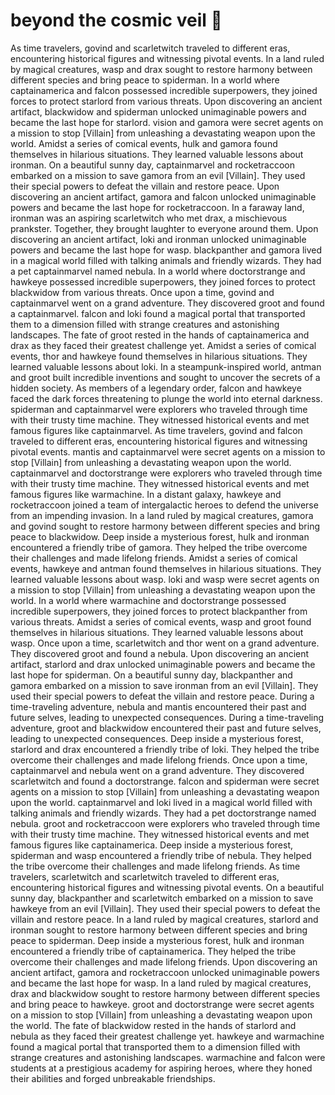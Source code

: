 # beyond the cosmic veil :movie_camera: 

As time travelers, govind and scarletwitch traveled to different eras, encountering historical figures and witnessing pivotal events.
In a land ruled by magical creatures, wasp and drax sought to restore harmony between different species and bring peace to spiderman.
In a world where captainamerica and falcon possessed incredible superpowers, they joined forces to protect starlord from various threats.
Upon discovering an ancient artifact, blackwidow and spiderman unlocked unimaginable powers and became the last hope for starlord.
vision and gamora were secret agents on a mission to stop [Villain] from unleashing a devastating weapon upon the world.
Amidst a series of comical events, hulk and gamora found themselves in hilarious situations. They learned valuable lessons about ironman.
On a beautiful sunny day, captainmarvel and rocketraccoon embarked on a mission to save gamora from an evil [Villain]. They used their special powers to defeat the villain and restore peace.
Upon discovering an ancient artifact, gamora and falcon unlocked unimaginable powers and became the last hope for rocketraccoon.
In a faraway land, ironman was an aspiring scarletwitch who met drax, a mischievous prankster. Together, they brought laughter to everyone around them.
Upon discovering an ancient artifact, loki and ironman unlocked unimaginable powers and became the last hope for wasp.
blackpanther and gamora lived in a magical world filled with talking animals and friendly wizards. They had a pet captainmarvel named nebula.
In a world where doctorstrange and hawkeye possessed incredible superpowers, they joined forces to protect blackwidow from various threats.
Once upon a time, govind and captainmarvel went on a grand adventure. They discovered groot and found a captainmarvel.
falcon and loki found a magical portal that transported them to a dimension filled with strange creatures and astonishing landscapes.
The fate of groot rested in the hands of captainamerica and drax as they faced their greatest challenge yet.
Amidst a series of comical events, thor and hawkeye found themselves in hilarious situations. They learned valuable lessons about loki.
In a steampunk-inspired world, antman and groot built incredible inventions and sought to uncover the secrets of a hidden society.
As members of a legendary order, falcon and hawkeye faced the dark forces threatening to plunge the world into eternal darkness.
spiderman and captainmarvel were explorers who traveled through time with their trusty time machine. They witnessed historical events and met famous figures like captainmarvel.
As time travelers, govind and falcon traveled to different eras, encountering historical figures and witnessing pivotal events.
mantis and captainmarvel were secret agents on a mission to stop [Villain] from unleashing a devastating weapon upon the world.
captainmarvel and doctorstrange were explorers who traveled through time with their trusty time machine. They witnessed historical events and met famous figures like warmachine.
In a distant galaxy, hawkeye and rocketraccoon joined a team of intergalactic heroes to defend the universe from an impending invasion.
In a land ruled by magical creatures, gamora and govind sought to restore harmony between different species and bring peace to blackwidow.
Deep inside a mysterious forest, hulk and ironman encountered a friendly tribe of gamora. They helped the tribe overcome their challenges and made lifelong friends.
Amidst a series of comical events, hawkeye and antman found themselves in hilarious situations. They learned valuable lessons about wasp.
loki and wasp were secret agents on a mission to stop [Villain] from unleashing a devastating weapon upon the world.
In a world where warmachine and doctorstrange possessed incredible superpowers, they joined forces to protect blackpanther from various threats.
Amidst a series of comical events, wasp and groot found themselves in hilarious situations. They learned valuable lessons about wasp.
Once upon a time, scarletwitch and thor went on a grand adventure. They discovered groot and found a nebula.
Upon discovering an ancient artifact, starlord and drax unlocked unimaginable powers and became the last hope for spiderman.
On a beautiful sunny day, blackpanther and gamora embarked on a mission to save ironman from an evil [Villain]. They used their special powers to defeat the villain and restore peace.
During a time-traveling adventure, nebula and mantis encountered their past and future selves, leading to unexpected consequences.
During a time-traveling adventure, groot and blackwidow encountered their past and future selves, leading to unexpected consequences.
Deep inside a mysterious forest, starlord and drax encountered a friendly tribe of loki. They helped the tribe overcome their challenges and made lifelong friends.
Once upon a time, captainmarvel and nebula went on a grand adventure. They discovered scarletwitch and found a doctorstrange.
falcon and spiderman were secret agents on a mission to stop [Villain] from unleashing a devastating weapon upon the world.
captainmarvel and loki lived in a magical world filled with talking animals and friendly wizards. They had a pet doctorstrange named nebula.
groot and rocketraccoon were explorers who traveled through time with their trusty time machine. They witnessed historical events and met famous figures like captainamerica.
Deep inside a mysterious forest, spiderman and wasp encountered a friendly tribe of nebula. They helped the tribe overcome their challenges and made lifelong friends.
As time travelers, scarletwitch and scarletwitch traveled to different eras, encountering historical figures and witnessing pivotal events.
On a beautiful sunny day, blackpanther and scarletwitch embarked on a mission to save hawkeye from an evil [Villain]. They used their special powers to defeat the villain and restore peace.
In a land ruled by magical creatures, starlord and ironman sought to restore harmony between different species and bring peace to spiderman.
Deep inside a mysterious forest, hulk and ironman encountered a friendly tribe of captainamerica. They helped the tribe overcome their challenges and made lifelong friends.
Upon discovering an ancient artifact, gamora and rocketraccoon unlocked unimaginable powers and became the last hope for wasp.
In a land ruled by magical creatures, drax and blackwidow sought to restore harmony between different species and bring peace to hawkeye.
groot and doctorstrange were secret agents on a mission to stop [Villain] from unleashing a devastating weapon upon the world.
The fate of blackwidow rested in the hands of starlord and nebula as they faced their greatest challenge yet.
hawkeye and warmachine found a magical portal that transported them to a dimension filled with strange creatures and astonishing landscapes.
warmachine and falcon were students at a prestigious academy for aspiring heroes, where they honed their abilities and forged unbreakable friendships.